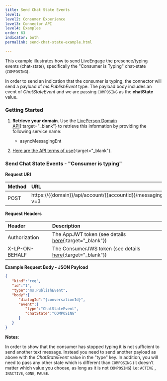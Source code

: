 ```yaml
---
title: Send Chat State Events
level1:
level2: Consumer Experience
level3: Connector API
level4: Examples
order: 63
indicator: both
permalink: send-chat-state-example.html

---
```


This example illustrates how to send LiveEngage the presence/typing events (chat-state), specifically the "Consumer is Typing" chat-state (`COMPOSING`).

In order to send an indication that the consumer is typing, the connector will send a payload of _ms.PublishEvent_ type. The payload body includes an event of _ChatStateEvent_ and we are passing `COMPOSING` as the **chatState** value.

### Getting Started

1. **Retrieve your domain**. Use the [LivePerson Domain API](agent-domain-domain-api.html){:target="_blank"} to retrieve this information by providing the following service name:

	* asyncMessagingEnt

2. [Here are the API terms of use](https://www.liveperson.com/policies/apitou){:target="_blank"}.

### Send Chat State Events - "Consumer is typing"

**Request URI**

| Method | URL  |
| :--- | :--- |
| POST | https://\{\{domain\}\}/api/account/\{\{accountid\}\}/messaging/consumer/conversation/send?v=3 |

**Request Headers**

| Header | Description |
| :--- | :--- |
| Authorization | The AppJWT token (see details [here](Create_AppJWT.html){:target="_blank"}) |
| X-LP-ON-BEHALF | The ConsumerJWS token (see details [here](Create_ConsumerJWS.html){:target="_blank"}) |

**Example Request Body - JSON Payload**

```json
{  
   "kind":"req",
   "id":"1",
   "type":"ms.PublishEvent",
   "body":{  
      "dialogId":"{conversationId}",
      "event":{  
         "type":"ChatStateEvent",
         "chatState":"COMPOSING"
      }
   }
}
```

**Notes**:

In order to show that the consumer has stopped typing it is not sufficient to send another text message. Instead you need to send another payload as above with the _ChatStateEvent_ value in the "type" key. In addition, you will need to pass any other state which is different than `COMPOSING` (it doesn't matter which value you choose, as long as it is not `COMPOSING`) i.e: `ACTIVE` , `INACTIVE`, `GONE`, `PAUSE`.
